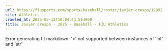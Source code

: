 ```yaml
---
url: https://fiusports.com/sports/baseball/roster/javier-crespo/12992
site: Athletics
crawled_at: 2025-05-13T10:04:43.564960
title: Javier Crespo - 2025 - Baseball - FIU Athletics
---
```


Error generating fit markdown: '<' not supported between instances of 'int' and 'str'